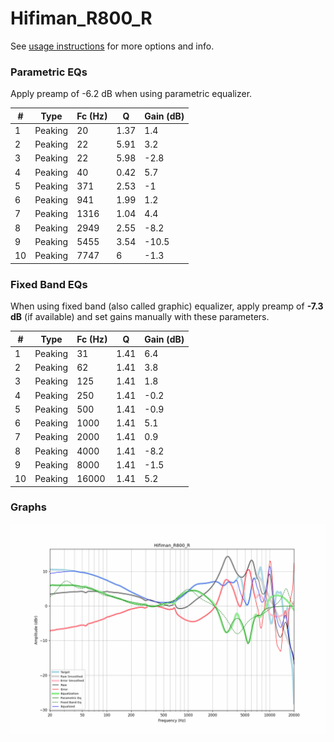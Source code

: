 # Hifiman_R800_R
See [usage instructions](https://github.com/jaakkopasanen/AutoEq#usage) for more options and info.

### Parametric EQs
Apply preamp of -6.2 dB when using parametric equalizer.

|   # | Type    |   Fc (Hz) |    Q |   Gain (dB) |
|-----|---------|-----------|------|-------------|
|   1 | Peaking |        20 | 1.37 |         1.4 |
|   2 | Peaking |        22 | 5.91 |         3.2 |
|   3 | Peaking |        22 | 5.98 |        -2.8 |
|   4 | Peaking |        40 | 0.42 |         5.7 |
|   5 | Peaking |       371 | 2.53 |        -1   |
|   6 | Peaking |       941 | 1.99 |         1.2 |
|   7 | Peaking |      1316 | 1.04 |         4.4 |
|   8 | Peaking |      2949 | 2.55 |        -8.2 |
|   9 | Peaking |      5455 | 3.54 |       -10.5 |
|  10 | Peaking |      7747 | 6    |        -1.3 |

### Fixed Band EQs
When using fixed band (also called graphic) equalizer, apply preamp of **-7.3 dB** (if available) and set gains manually with these parameters.

|   # | Type    |   Fc (Hz) |    Q |   Gain (dB) |
|-----|---------|-----------|------|-------------|
|   1 | Peaking |        31 | 1.41 |         6.4 |
|   2 | Peaking |        62 | 1.41 |         3.8 |
|   3 | Peaking |       125 | 1.41 |         1.8 |
|   4 | Peaking |       250 | 1.41 |        -0.2 |
|   5 | Peaking |       500 | 1.41 |        -0.9 |
|   6 | Peaking |      1000 | 1.41 |         5.1 |
|   7 | Peaking |      2000 | 1.41 |         0.9 |
|   8 | Peaking |      4000 | 1.41 |        -8.2 |
|   9 | Peaking |      8000 | 1.41 |        -1.5 |
|  10 | Peaking |     16000 | 1.41 |         5.2 |

### Graphs
![](./Hifiman_R800_R.png)
